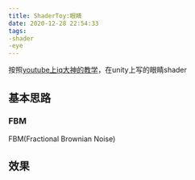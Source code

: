 ```yaml
---
title: ShaderToy:眼睛
date: 2020-12-28 22:54:33
tags:
-shader
-eye
---
```


按照[youtube上iq大神的教学](https://www.youtube.com/watch?v=emjuqqyq_qc)，在unity上写的眼睛shader

## 基本思路

### FBM
FBM(Fractional Brownian Noise)

## 效果